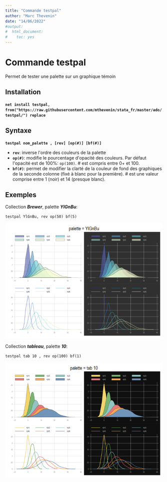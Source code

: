 ```yaml
---
title: "Commande testpal"
author: "Marc Thevenin"
date: "14/06/2022"
#output:
#  html_document:
#    toc: yes
---
```



# Commande testpal

Permet de tester une palette sur un graphique témoin

## Installation

**`net install testpal, from("https://raw.githubusercontent.com/mthevenin/stata_fr/master/ado/testpal/") replace`**

## Syntaxe

**`testpal nom_palette , [rev] [op(#)] [bf(#)]`**

* **`rev`**: inverse l'ordre des couleurs de la palette
* **`op(#)`**: modifie le pourcentage d'opacité des couleurs. Par défaut l'opacité est de 100%: `op(100)`. # est compris entre 0+ et 100.
* **`bf(#)`**: permet de modifier la clarté de la couleur de fond des graphiques de la seconde colonne (fixé à blanc pour la première). # est une valeur comprise entre 1 (noir) et 14 (presque blanc). 

## Exemples

Collection ***Brewer***, palette ***YlGnBu***:  
```{}
testpal YlGnBu, rev op(50) bf(5) 
```
![](testpal1.png)

Collection ***tableau***, palette ***10***:

```{}
testpal tab 10 , rev op(100) bf(1)
```

![](testpal2.png)


